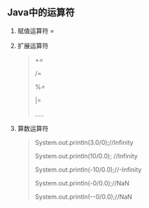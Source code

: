 ## Java中的运算符

1. 赋值运算符 =

2. 扩展运算符

   > +=
   >
   > /=
   >
   > %=
   >
   > |=
   >
   > .....

3. 算数运算符

   > System.out.println(3.0/0);//Infinity
   >
   > System.out.println(10/0.0); //Infinity
   >
   > System.out.println(-10/0.0);//-Infinity
   >
   > System.out.println(-0/0.0);//NaN
   >
   > System.out.println(--0/0.0);//NaN